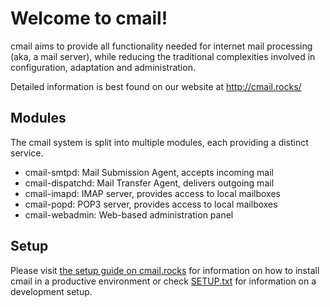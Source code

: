 # Welcome to cmail!

cmail aims to provide all functionality needed for internet mail processing
(aka, a mail server), while reducing the traditional complexities involved in
configuration, adaptation and administration.

Detailed information is best found on our website at
	http://cmail.rocks/

## Modules

The cmail system is split into multiple modules, each providing a distinct
service.

* cmail-smtpd:		Mail Submission Agent, accepts incoming mail
* cmail-dispatchd: 	Mail Transfer Agent, delivers outgoing mail
* cmail-imapd:		IMAP server, provides access to local mailboxes
* cmail-popd:		POP3 server, provides access to local mailboxes
* cmail-webadmin:	Web-based administration panel

## Setup

Please visit [the setup guide on cmail.rocks](http://cmail.rocks/stepbystep.htm) for
information on how to install cmail in a productive environment or check
[SETUP.txt](SETUP.txt) for information on a development setup.
